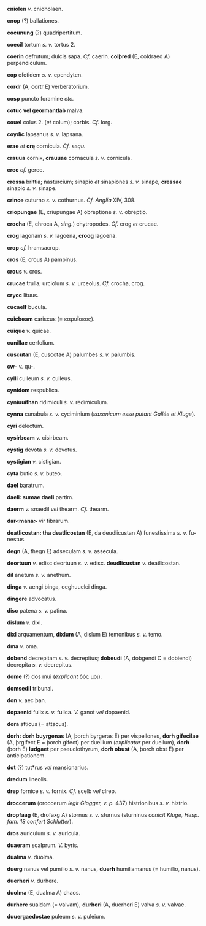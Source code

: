 **cniolen** *v.* cnioholaen.

**cnop** (?) ballationes.

**cocunung** (?) quadripertitum.

**coecil** tortum *s. v.* tortus 2.

**coerin** defrutum; dulcis sapa. *Cf.* caerin. **colþred** (E, coldraed
A) perpendiculum.

**cop** efetidem *s. v.* ependyten.

**cordr** (A, cortr E) verberatorium.

**cosp** puncto foramine *etc.*

**cotuc vel geormantlab** malva.

**couel** colus 2. (*et* colum); corbis. *Cf.* lorg.

**coydic** lapsanus *s. v.* lapsana.

**erae** *et* **crę** cornicula. *Cf. sequ.*

**crauua** cornix, **crauuae** cornacula *s. v.* cornicula.

**crec** *cf.* gerec.

**cressa** brittia; nasturcium; sinapio *et* sinapiones *s. v.* sinape,
**cressae** sinapio *s. v.* sinape.

**crince** cuturno *s. v.* cothurnus. *Cf. Anglia* XIV, 308.

**criopungae** (E, criupungae A) obreptione *s. v.* obreptio.

**crocha** (E, chroca A, *sing.*) chytropodes. *Cf.* crog *et* crucae.

**crog** lagonam *s. v.* lagoena, **croog** lagoena.

**crop** *cf.* hramsacrop.

**cros** (E, crous A) pampinus.

**crous** *v.* cros.

**crucae** trulla; urciolum *s. v.* urceolus. *Cf.* crocha, crog.

**crycc** lituus.

**cucaelf** bucula.

**cuicbeam** cariscus (= καρυΐσκος).

**cuique** *v.* quicae.

**cunillae** cerfolium.

**cuscutan** (E, cuscotae A) palumbes *s. v.* palumbis.

**cw-** *v.* qu-.

**cylli** culleum *s. v.* culleus.

**cynidom** respublica.

**cyniuuithan** ridimiculi *s. v.* redimiculum.

**cynna** cunabula *s. v.* cyciminium (*saxonicum esse putant Gallée et
Kluge*).

**cyri** delectum.

**cysirbeam** *v.* cisirbeam.

**cystig** devota *s. v.* devotus.

**cystigian** *v.* cistigian.

**cyta** butio *s. v.* buteo.

**dael** baratrum.

**daeli: sumae daeli** partim.

**daerm** *v.* snaedil *vel* thearm. *Cf.* thearm.

**dar\<mana\>** vir fibrarum.

**deatlicostan: tha deatlicostan** (E, da deudlicustan A) funestissima
*s. v.* fu­nestus.

**degn** (A, thegn E) adseculam *s. v.* assecula.

**deortuun** *v.* edisc deortuun *s. v.* edisc. **deudlicustan** *v.*
deatlicostan.

**dil** anetum *s. v.* anethum.

**dinga** *v.* aengi þinga, oeghuuelci đinga.

**dingere** advocatus.

**disc** patena *s. v.* patina.

**dislum** *v.* dixl.

**dixl** arquamentum, **dixlum** (A, dislum E) temonibus *s. v.* temo.

**dma** *v.* oma.

**dobend** decrepitam *s. v.* decrepitus; **dobeudi** (A, dobgendi C =
dobiendi) decrepita *s. v.* decrepitus.

**dome** (?) dos mui (*explicant* δός μοι).

**domsedil** tribunal.

**don** *v.* aec þan.

**dopaenid** fulix *s. v.* fulica. *V.* ganot *vel* dopaenid.

**dora** atticus (= attacus).

**dorh: dorh buyrgenas** (A, þorch byrgeras E) per vispellones, **dorh
gifecilae** (A, þrgifect E = þorch gifect) per duellium (*explicatur*
per duellum), **dorh** (þorh E) **ludgaet** per pseuclothyrum, **dorh
obust** (A, þorch obst E) per anticipationem.

**dot** (?) tut\*rus *vel* mansionarius.

**dredum** lineolis.

**drep** fornice *s. v.* fornix. *Cf.* scelb *vel* clrep.

**droccerum** (oroccerum *legit Glogger, v. p.* 437) histrionibus *s.
v.* histrio.

**dropfaag** (E, drofaxg A) stornus *s. v.* sturnus (sturninus *conicit
Kluge, Hesp. fam. 18 confert Schlutter*).

**dros** auriculum *s. v.* auricula.

**duaeram** scalprum. *V.* byris.

**dualma** *v.* duolma.

**duerg** nanus vel pumilio *s. v.* nanus, **duerh** humiliamanus (=
humilio, nanus).

**duerheri** *v.* durhere.

**duolma** (E, dualma A) chaos.

**durhere** sualdam (= valvam), **durheri** (A, duerheri E) valva *s.
v.* valvae.

**duuergaedostae** puleum *s. v.* puleium.
